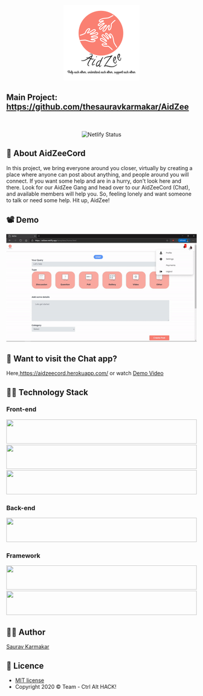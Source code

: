 <p align="center">
  <img src="https://github.com/Aagam-Jain-113/AidZee/blob/master/static/assets/Logo.png" width="200" height="200"/>
</p>

## Main Project: https://github.com/thesauravkarmakar/AidZee

<p align="center">
    <br>
    <br>
    <img src="https://www.herokucdn.com/deploy/button.svg" alt="Netlify Status"></a>
</p>

## :pushpin: About AidZeeCord 
In this project, we bring everyone around you closer, virtually by creating a place where anyone can post about anything, and people around you will connect.
If you want some help and are in a hurry, don't look here and there. Look for our AidZee Gang and head over to our AidZeeCord (Chat), and available members will help you. 
So, feeling lonely and want someone to talk or need some help. Hit up, AidZee!

## :film_projector: Demo

<p align="center">
<img src="https://github.com/thesauravkarmakar/AidZeeCord/blob/master/assets/demo.gif" alt="Demo">
</p>

## :couple: Want to visit the Chat app?

Here,https://aidzeecord.herokuapp.com/ or watch [Demo Video](https://youtu.be/nTIumXl3_Xo) 

## :man_technologist: Technology Stack

### Front-end 
<p float="left">
    <img src="https://cdn.worldvectorlogo.com/logos/javascript.svg"  width="64" height="64" style="width:100%">
    <img src="https://cdn.worldvectorlogo.com/logos/html5.svg" width="64" height="64" style="width:100%">
    <img src="https://cdn.worldvectorlogo.com/logos/css3.svg"  width="64" height="64" style="width:100%">
    
</p>

### Back-end
<p float="left">
    <img src="https://cdn.worldvectorlogo.com/logos/nodejs-1.svg" width="64" height="64" style="width:100%">
</p>

### Framework 
<p float="left">
  <img src="https://cdn.worldvectorlogo.com/logos/jquery-1.svg" width="64" height="64" style="width:100%">
  <img src="https://cdn.worldvectorlogo.com/logos/express-109.svg"  width="64" height="64" style="width:100%">
</p>

## :man_in_tuxedo: Author
[Saurav Karmakar](https://www.linkedin.com/in/sauravkarmakar/)

## :page_with_curl: Licence 

- [MIT license]() 
- Copyright 2020 :copyright: Team - Ctrl Alt HACK! 

